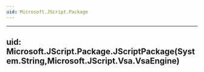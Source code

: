 ```yaml
---
uid: Microsoft.JScript.Package
---
```


---
uid: Microsoft.JScript.Package.JScriptPackage(System.String,Microsoft.JScript.Vsa.VsaEngine)
---
